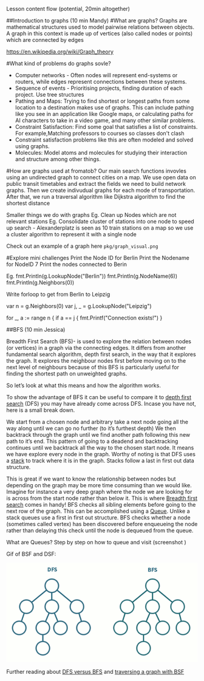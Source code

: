 Lesson content flow (potential, 20min altogether)

##Introduction to graphs (10 min Mandy)
#What are graphs?
Graphs are mathematical structures used to model pairwise relations between objects. A graph in this context is made up of vertices (also called nodes or points) which are connected by edges

https://en.wikipedia.org/wiki/Graph_theory

#What kind of problems do graphs sovle?

- Computer networks - Often nodes will represent end-systems or routers, while edges represent connections between these systems.
- Sequence of events - Prioritising projects, finding duration of each project. Use tree structures
- Pathing and Maps: Trying to find shortest or longest paths from some location to a destination makes use of graphs. This can include pathing like you see in an application like Google maps, or calculating paths for AI characters to take in a video game, and many other similar problems.
- Constraint Satisfaction: Find some goal that satisfies a list of constraints. For example,Matching professors to courses so classes don't clash
- Constraint satisfaction problems like this are often modeled and solved using graphs.
- Molecules: Model atoms and molecules for studying their interaction and structure among other things.

#How are graphs used at fromatob?
Our main search functions invovles using an undirected graph to connect cities on a map.
We use open data on public transit timetables and extract the fields we need to build network graphs. Then we create indivudual graphs for each mode of transportation. After that, we run a traversal algorithm like Dijkstra algorithm to find the shortest distance

Smaller things we do with graphs
Eg. Clean up Nodes which are not relevant stations
Eg. Consolidate cluster of stations into one node to speed up search - Alexanderplatz is seen as 10 train stations on a map so we use a cluster algorithm to represent it with a single node

Check out an example of a graph here `pkg/graph_visual.png`

#Explore mini challenges
  Print the Node ID for Berlin
  Print the Nodename for NodeID 7
  Print the nodes connected to Berin

Eg.
  fmt.Println(g.LookupNode("Berlin"))
  fmt.Println(g.NodeName(6))
  fmt.Println(g.Neighbors(0))

  Write forloop to get from Berlin to Leipzig

  var n = g.Neighbors(0)
  var j, _ = g.LookupNode("Leipzig")

  for _, a := range n {
    if a == j {
      fmt.Printf("Connection exists!")
    }


##BFS (10 min Jessica)

Breadth First Search (BFS)- is used to explore the relation between nodes (or vertices) in a graph via the connecting edges. It differs from another fundamental search algorithm, depth first search, in the way that it explores the graph. It explores the neighbour nodes first before moving on to the next level of neighbours because of this BFS is particularly useful for finding the shortest path on unweighted graphs.

So let’s look at what this means and how the algorithm works.

To show the advantage of BFS it can be useful to compare it to [depth first search](https://en.wikipedia.org/wiki/Depth-first_search) (DFS) you may have already come across DFS. Incase you have not, here is a small break down.

We start from a chosen node and arbitrary take a next node going all the way along until we can go no further (to it’s furthest depth) We then backtrack through the graph until we find another path following this new path to it’s end. This pattern of going to a deadend and backtracking continues until we backtrack all the way to the chosen start node. It means we have explore every node in the graph. Worthy of noting is that DFS uses a [stack](https://en.wikipedia.org/wiki/Stack_(abstract_data_type)) to track where it is in the graph. Stacks follow a last in first out data structure.

This is great if we want to know the relationship between nodes but depending on the graph may be more time consuming than we would like. Imagine for instance a very deep graph where the node we are looking for is across from the start node rather than below it. This is where [Breadth first search](https://en.wikipedia.org/wiki/Breadth-first_search) comes in handy! BFS checks all sibling elements before going to the next row of the graph. This can be accomplished using a [Queue](https://en.wikipedia.org/wiki/Queue_(abstract_data_type)). Unlike a stack queues use a first in first out structure. BFS checks whether a node (sometimes called vertex) has been discovered before enqueueing the node rather than delaying this check until the node is dequeued from the queue.

What are Queues?
Step by step on how to queue and visit (screenshot )

Gif of BSF and DSF:

![alt-text](pkg/dfsvsbfs.gif)

Further reading about [DFS versus BFS](https://medium.com/@kenny.hom27/breadth-first-vs-depth-first-tree-traversal-in-javascript-48df2ebfc6d1) and [traversing a graph with BSF](https://medium.com/basecs/going-broad-in-a-graph-bfs-traversal-959bd1a09255)
